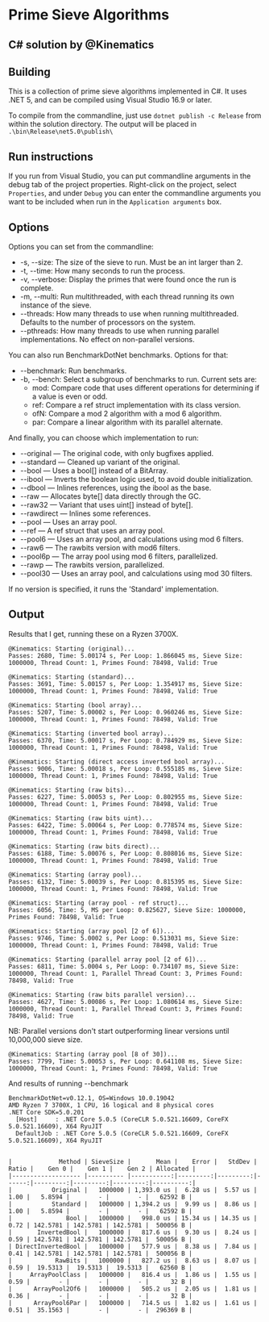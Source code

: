 # Prime Sieve Algorithms

## C# solution by @Kinematics

## Building

This is a collection of prime sieve algorithms implemented in C#.  It uses .NET 5, and can be compiled using Visual Studio 16.9 or later.

To compile from the commandline, just use `dotnet publish -c Release` from within the solution directory.  The output will be placed in `.\bin\Release\net5.0\publish\`

## Run instructions

If you run from Visual Studio, you can put commandline arguments in the debug tab of the project properties. Right-click on the project, select `Properties`, and under `Debug` you can enter the commandline arguments you want to be included when run in the `Application arguments` box.

## Options

Options you can set from the commandline:

* -s, --size: The size of the sieve to run. Must be an int larger than 2.
* -t, --time: How many seconds to run the process.
* -v, --verbose: Display the primes that were found once the run is complete.
* -m, --multi: Run multithreaded, with each thread running its own instance of the sieve.
* --threads: How many threads to use when running multithreaded. Defaults to the number of processors on the system.
* --pthreads: How many threads to use when running parallel implementations. No effect on non-parallel versions.

You can also run BenchmarkDotNet benchmarks.  Options for that:

* --benchmark: Run benchmarks.
* -b, --bench: Select a subgroup of benchmarks to run. Current sets are:
    * mod: Compare code that uses different operations for determining if a value is even or odd.
    * ref: Compare a ref struct implementation with its class version.
    * ofN: Compare a mod 2 algorithm with a mod 6 algorithm.
    * par: Compare a linear algorithm with its parallel alternate.

And finally, you can choose which implementation to run:

* --original — The original code, with only bugfixes applied.
* --standard — Cleaned up variant of the original.
* --bool — Uses a bool[] instead of a BitArray.
* --ibool — Inverts the boolean logic used, to avoid double initialization.
* --dbool — Inlines references, using the ibool as the base.
* --raw — Allocates byte[] data directly through the GC.
* --raw32 — Variant that uses uint[] instead of byte[].
* --rawdirect — Inlines some references.
* --pool — Uses an array pool.
* --ref — A ref struct that uses an array pool.
* --pool6 — Uses an array pool, and calculations using mod 6 filters.
* --raw6 — The rawbits version with mod6 filters.
* --pool6p — The array pool using mod 6 filters, parallelized.
* --rawp — The rawbits version, parallelized.
* --pool30 — Uses an array pool, and calculations using mod 30 filters.

If no version is specified, it runs the 'Standard' implementation.


## Output

Results that I get, running these on a Ryzen 3700X.

```
@Kinematics: Starting (original)...
Passes: 2680, Time: 5.00174 s, Per Loop: 1.866045 ms, Sieve Size: 1000000, Thread Count: 1, Primes Found: 78498, Valid: True
```

```
@Kinematics: Starting (standard)...
Passes: 3691, Time: 5.00157 s, Per Loop: 1.354917 ms, Sieve Size: 1000000, Thread Count: 1, Primes Found: 78498, Valid: True
```

```
@Kinematics: Starting (bool array)...
Passes: 5207, Time: 5.00002 s, Per Loop: 0.960246 ms, Sieve Size: 1000000, Thread Count: 1, Primes Found: 78498, Valid: True
```

```
@Kinematics: Starting (inverted bool array)...
Passes: 6370, Time: 5.00017 s, Per Loop: 0.784929 ms, Sieve Size: 1000000, Thread Count: 1, Primes Found: 78498, Valid: True
```

```
@Kinematics: Starting (direct access inverted bool array)...
Passes: 9006, Time: 5.00018 s, Per Loop: 0.555185 ms, Sieve Size: 1000000, Thread Count: 1, Primes Found: 78498, Valid: True
```

```
@Kinematics: Starting (raw bits)...
Passes: 6227, Time: 5.00053 s, Per Loop: 0.802955 ms, Sieve Size: 1000000, Thread Count: 1, Primes Found: 78498, Valid: True
```

```
@Kinematics: Starting (raw bits uint)...
Passes: 6422, Time: 5.00064 s, Per Loop: 0.778574 ms, Sieve Size: 1000000, Thread Count: 1, Primes Found: 78498, Valid: True
```

```
@Kinematics: Starting (raw bits direct)...
Passes: 6188, Time: 5.00076 s, Per Loop: 0.808016 ms, Sieve Size: 1000000, Thread Count: 1, Primes Found: 78498, Valid: True
```

```
@Kinematics: Starting (array pool)...
Passes: 6132, Time: 5.00039 s, Per Loop: 0.815395 ms, Sieve Size: 1000000, Thread Count: 1, Primes Found: 78498, Valid: True
```

```
@Kinematics: Starting (array pool - ref struct)...
Passes: 6056, Time: 5, MS per Loop: 0.825627, Sieve Size: 1000000, Primes Found: 78498, Valid: True
```

```
@Kinematics: Starting (array pool [2 of 6])...
Passes: 9746, Time: 5.0002 s, Per Loop: 0.513031 ms, Sieve Size: 1000000, Thread Count: 1, Primes Found: 78498, Valid: True
```

```
@Kinematics: Starting (parallel array pool [2 of 6])...
Passes: 6811, Time: 5.0004 s, Per Loop: 0.734107 ms, Sieve Size: 1000000, Thread Count: 1, Parallel Thread Count: 3, Primes Found: 78498, Valid: True
```

```
@Kinematics: Starting (raw bits parallel version)...
Passes: 4627, Time: 5.00086 s, Per Loop: 1.080614 ms, Sieve Size: 1000000, Thread Count: 1, Parallel Thread Count: 3, Primes Found: 78498, Valid: True
```

NB: Parallel versions don't start outperforming linear versions until 10,000,000 sieve size.

```
@Kinematics: Starting (array pool [8 of 30])...
Passes: 7799, Time: 5.00053 s, Per Loop: 0.641108 ms, Sieve Size: 1000000, Thread Count: 1, Primes Found: 78498, Valid: True
```


And results of running --benchmark

```
BenchmarkDotNet=v0.12.1, OS=Windows 10.0.19042
AMD Ryzen 7 3700X, 1 CPU, 16 logical and 8 physical cores
.NET Core SDK=5.0.201
  [Host]     : .NET Core 5.0.5 (CoreCLR 5.0.521.16609, CoreFX 5.0.521.16609), X64 RyuJIT
  DefaultJob : .NET Core 5.0.5 (CoreCLR 5.0.521.16609, CoreFX 5.0.521.16609), X64 RyuJIT


|             Method | SieveSize |       Mean |    Error |   StdDev | Ratio |    Gen 0 |    Gen 1 |    Gen 2 | Allocated |
|------------------- |---------- |-----------:|---------:|---------:|------:|---------:|---------:|---------:|----------:|
|           Original |   1000000 | 1,393.0 us |  6.28 us |  5.57 us |  1.00 |   5.8594 |        - |        - |   62592 B |
|           Standard |   1000000 | 1,394.2 us |  9.99 us |  8.86 us |  1.00 |   5.8594 |        - |        - |   62592 B |
|               Bool |   1000000 |   998.0 us | 15.34 us | 14.35 us |  0.72 | 142.5781 | 142.5781 | 142.5781 |  500056 B |
|       InvertedBool |   1000000 |   817.6 us |  9.30 us |  8.24 us |  0.59 | 142.5781 | 142.5781 | 142.5781 |  500056 B |
| DirectInvertedBool |   1000000 |   577.9 us |  8.38 us |  7.84 us |  0.41 | 142.5781 | 142.5781 | 142.5781 |  500056 B |
|            RawBits |   1000000 |   827.2 us |  8.63 us |  8.07 us |  0.59 |  19.5313 |  19.5313 |  19.5313 |   62560 B |
|     ArrayPoolClass |   1000000 |   816.4 us |  1.86 us |  1.55 us |  0.59 |        - |        - |        - |      32 B |
|      ArrayPool2Of6 |   1000000 |   505.2 us |  2.05 us |  1.81 us |  0.36 |        - |        - |        - |      32 B |
|      ArrayPool6Par |   1000000 |   714.5 us |  1.82 us |  1.61 us |  0.51 |  35.1563 |        - |        - |  296369 B |
```


